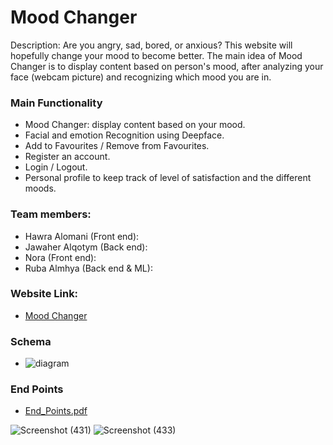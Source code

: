 # Mood Changer

Description:
Are you angry, sad, bored, or anxious? This website will hopefully change your mood to become better.
The main idea of Mood Changer is to display content based on person's mood, after analyzing your face (webcam picture) and recognizing which mood you are in.

### Main Functionality
- Mood Changer: display content based on your mood.
- Facial and emotion Recognition using Deepface.
- Add to Favourites / Remove from Favourites.
- Register an account.
- Login / Logout.
- Personal profile to keep track of level of satisfaction and the different moods.

### Team members:
- Hawra Alomani (Front end):
- Jawaher Alqotym (Back end):
- Nora (Front end):
- Ruba Almhya (Back end & ML):

### Website Link:
- [Mood Changer](https://62e7bab3051ac7362bee1ca1--willowy-rabanadas-074edd.netlify.app/)

### Schema
- ![diagram](https://user-images.githubusercontent.com/87912604/182139906-ea84f17c-3691-4560-8e9b-163976c4c5eb.png)


### End Points
- [End_Points.pdf](https://github.com/RubaALmohya/Final-full-stack-project/files/9205562/End_Points.pdf)

![Screenshot (431)](https://user-images.githubusercontent.com/63616896/181426828-326ade46-e347-4742-ac9a-0b8dc41f5830.png)
![Screenshot (433)](https://user-images.githubusercontent.com/63616896/181427417-4455f5c2-6945-4c5c-a045-b84b4d4fec0a.png)

